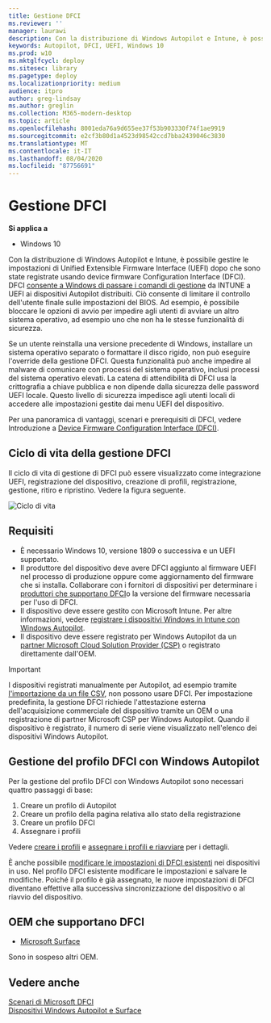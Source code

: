```yaml
---
title: Gestione DFCI
ms.reviewer: ''
manager: laurawi
description: Con la distribuzione di Windows Autopilot e Intune, è possibile gestire le impostazioni UEFI (BIOS) dopo che sono state registrate usando l'interfaccia di configurazione del firmware del dispositivo (DFCI)
keywords: Autopilot, DFCI, UEFI, Windows 10
ms.prod: w10
ms.mktglfcycl: deploy
ms.sitesec: library
ms.pagetype: deploy
ms.localizationpriority: medium
audience: itpro
author: greg-lindsay
ms.author: greglin
ms.collection: M365-modern-desktop
ms.topic: article
ms.openlocfilehash: 8001eda76a9d655ee37f53b903330f74f1ae9919
ms.sourcegitcommit: e2cf3b80d1a4523d98542ccd7bba2439046c3830
ms.translationtype: MT
ms.contentlocale: it-IT
ms.lasthandoff: 08/04/2020
ms.locfileid: "87756691"
---
```

# <a name="dfci-management"></a>Gestione DFCI

**Si applica a**

-   Windows 10

Con la distribuzione di Windows Autopilot e Intune, è possibile gestire le impostazioni di Unified Extensible Firmware Interface (UEFI) dopo che sono state registrate usando device firmware Configuration Interface (DFCI).  DFCI [consente a Windows di passare i comandi di gestione](https://docs.microsoft.com/windows/client-management/mdm/uefi-csp) da INTUNE a UEFI ai dispositivi Autopilot distribuiti. Ciò consente di limitare il controllo dell'utente finale sulle impostazioni del BIOS. Ad esempio, è possibile bloccare le opzioni di avvio per impedire agli utenti di avviare un altro sistema operativo, ad esempio uno che non ha le stesse funzionalità di sicurezza.

Se un utente reinstalla una versione precedente di Windows, installare un sistema operativo separato o formattare il disco rigido, non può eseguire l'override della gestione DFCI. Questa funzionalità può anche impedire al malware di comunicare con processi del sistema operativo, inclusi processi del sistema operativo elevati. La catena di attendibilità di DFCI usa la crittografia a chiave pubblica e non dipende dalla sicurezza delle password UEFI locale. Questo livello di sicurezza impedisce agli utenti locali di accedere alle impostazioni gestite dai menu UEFI del dispositivo.

Per una panoramica di vantaggi, scenari e prerequisiti di DFCI, vedere Introduzione a [Device Firmware Configuration Interface (DFCI)](https://microsoft.github.io/mu/dyn/mu_plus/DfciPkg/Docs/Dfci_Feature/).

## <a name="dfci-management-lifecycle"></a>Ciclo di vita della gestione DFCI

Il ciclo di vita di gestione di DFCI può essere visualizzato come integrazione UEFI, registrazione del dispositivo, creazione di profili, registrazione, gestione, ritiro e ripristino. Vedere la figura seguente.

   ![Ciclo di vita](images/dfci.png)

## <a name="requirements"></a>Requisiti

- È necessario Windows 10, versione 1809 o successiva e un UEFI supportato.
- Il produttore del dispositivo deve avere DFCI aggiunto al firmware UEFI nel processo di produzione oppure come aggiornamento del firmware che si installa. Collaborare con i fornitori di dispositivi per determinare i [produttori che supportano DFCI](#oems-that-support-dfci)o la versione del firmware necessaria per l'uso di DFCI.
- Il dispositivo deve essere gestito con Microsoft Intune. Per altre informazioni, vedere [registrare i dispositivi Windows in Intune con Windows Autopilot](https://docs.microsoft.com/intune/enrollment/enrollment-autopilot).
- Il dispositivo deve essere registrato per Windows Autopilot da un [partner Microsoft Cloud Solution Provider (CSP)](https://partner.microsoft.com/membership/cloud-solution-provider) o registrato direttamente dall'OEM. 

>[!IMPORTANT]
>I dispositivi registrati manualmente per Autopilot, ad esempio tramite [l'importazione da un file CSV](https://docs.microsoft.com/intune/enrollment/enrollment-autopilot#add-devices), non possono usare DFCI. Per impostazione predefinita, la gestione DFCI richiede l'attestazione esterna dell'acquisizione commerciale del dispositivo tramite un OEM o una registrazione di partner Microsoft CSP per Windows Autopilot. Quando il dispositivo è registrato, il numero di serie viene visualizzato nell'elenco dei dispositivi Windows Autopilot.

## <a name="managing-dfci-profile-with-windows-autopilot"></a>Gestione del profilo DFCI con Windows Autopilot

Per la gestione del profilo DFCI con Windows Autopilot sono necessari quattro passaggi di base:

1. Creare un profilo di Autopilot
2. Creare un profilo della pagina relativa allo stato della registrazione
3. Creare un profilo DFCI
4. Assegnare i profili

Vedere [creare i profili](https://docs.microsoft.com/intune/configuration/device-firmware-configuration-interface-windows#create-the-profiles) e [assegnare i profili e riavviare](https://docs.microsoft.com/intune/configuration/device-firmware-configuration-interface-windows#assign-the-profiles-and-reboot) per i dettagli.

È anche possibile [modificare le impostazioni di DFCI esistenti](https://docs.microsoft.com/intune/configuration/device-firmware-configuration-interface-windows#update-existing-dfci-settings) nei dispositivi in uso. Nel profilo DFCI esistente modificare le impostazioni e salvare le modifiche. Poiché il profilo è già assegnato, le nuove impostazioni di DFCI diventano effettive alla successiva sincronizzazione del dispositivo o al riavvio del dispositivo.

## <a name="oems-that-support-dfci"></a>OEM che supportano DFCI

- [Microsoft Surface](https://docs.microsoft.com/surface/surface-manage-dfci-guide)

Sono in sospeso altri OEM.

## <a name="see-also"></a>Vedere anche

[Scenari di Microsoft DFCI](https://microsoft.github.io/mu/dyn/mu_plus/DfciPkg/Docs/Scenarios/DfciScenarios/)<br>
[Dispositivi Windows Autopilot e Surface](https://docs.microsoft.com/surface/windows-autopilot-and-surface-devices)<br>